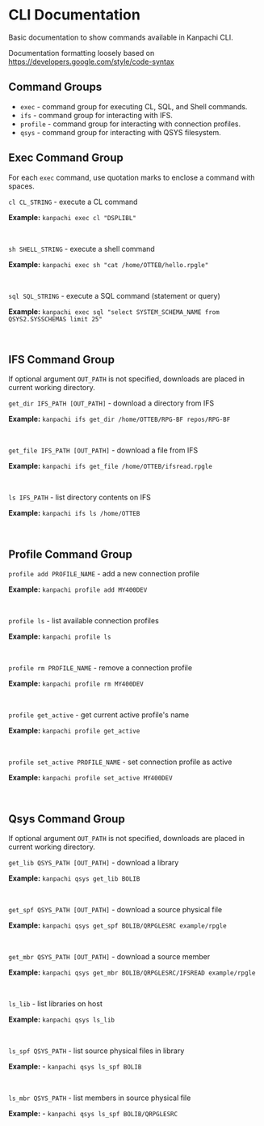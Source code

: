 # CLI Documentation

Basic documentation to show commands available in Kanpachi CLI.

Documentation formatting loosely based on https://developers.google.com/style/code-syntax


## Command Groups
- ```exec``` - command group for executing CL, SQL, and Shell commands.
- ```ifs``` - command group for interacting with IFS.
- ```profile``` - command group for interacting with connection profiles.
- ```qsys``` - command group for interacting with QSYS filesystem.


## Exec Command Group
For each ```exec``` command, use quotation marks to enclose a command with spaces.

```cl CL_STRING``` - execute a CL command

**Example:** ```kanpachi exec cl "DSPLIBL"```

<br>

```sh SHELL_STRING``` - execute a shell command

**Example:** ```kanpachi exec sh "cat /home/OTTEB/hello.rpgle"```

<br>

```sql SQL_STRING``` - execute a SQL command (statement or query)

**Example:** ```kanpachi exec sql "select SYSTEM_SCHEMA_NAME from QSYS2.SYSSCHEMAS limit 25"```

<br>


## IFS Command Group
If optional argument ```OUT_PATH``` is not specified, downloads are placed in current working directory.

```get_dir IFS_PATH [OUT_PATH]``` - download a directory from IFS

**Example:** ```kanpachi ifs get_dir /home/OTTEB/RPG-BF repos/RPG-BF```

<br>

```get_file IFS_PATH [OUT_PATH]``` - download a file from IFS

**Example:** ```kanpachi ifs get_file /home/OTTEB/ifsread.rpgle```

<br>

```ls IFS_PATH``` - list directory contents on IFS

**Example:** ```kanpachi ifs ls /home/OTTEB```

<br>


## Profile Command Group

```profile add PROFILE_NAME``` - add a new connection profile

**Example:** ```kanpachi profile add MY400DEV```

<br>

```profile ls``` - list available connection profiles

**Example:** ```kanpachi profile ls```

<br>

```profile rm PROFILE_NAME``` - remove a connection profile

**Example:** ```kanpachi profile rm MY400DEV```

<br>

```profile get_active``` - get current active profile's name

**Example:** ```kanpachi profile get_active```

<br>

```profile set_active PROFILE_NAME``` - set connection profile as active

**Example:** ```kanpachi profile set_active MY400DEV```

<br>


## Qsys Command Group
If optional argument ```OUT_PATH``` is not specified, downloads are placed in current working directory.

```get_lib QSYS_PATH [OUT_PATH]``` - download a library

**Example:** ```kanpachi qsys get_lib BOLIB```

<br>

```get_spf QSYS_PATH [OUT_PATH]``` - download a source physical file

**Example:** ```kanpachi qsys get_spf BOLIB/QRPGLESRC example/rpgle```

<br>

```get_mbr QSYS_PATH [OUT_PATH]``` - download a source member

**Example:** ```kanpachi qsys get_mbr BOLIB/QRPGLESRC/IFSREAD example/rpgle```

<br>

```ls_lib``` - list libraries on host

**Example:** ```kanpachi qsys ls_lib```

<br>

```ls_spf QSYS_PATH``` - list source physical files in library

**Example:** - ```kanpachi qsys ls_spf BOLIB```

<br>

```ls_mbr QSYS_PATH``` - list members in source physical file

**Example:** - ```kanpachi qsys ls_spf BOLIB/QRPGLESRC```

<br>
